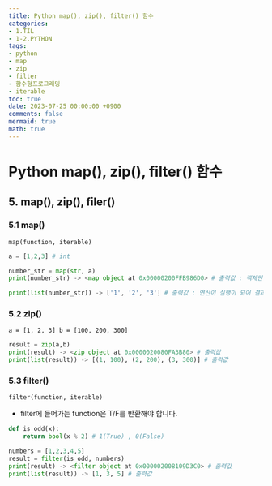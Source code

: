 ```yaml
---
title: Python map(), zip(), filter() 함수
categories:
- 1.TIL
- 1-2.PYTHON
tags:
- python
- map
- zip
- filter
- 함수형프로그래밍
- iterable
toc: true
date: 2023-07-25 00:00:00 +0900
comments: false
mermaid: true
math: true
---
```

# Python map(), zip(), filter() 함수

## 5. map(), zip(), filer()
### 5.1 map()
`map(function, iterable)`

```python
a = [1,2,3] # int

number_str = map(str, a)
print(number_str) -> <map object at 0x00000200FFB986D0> # 출력값 : 객체만 만들었기 때문에 주소가 출력

print(list(number_str)) -> ['1', '2', '3'] # 출력값 : 연산이 실행이 되어 결과가 나옴
```

### 5.2 zip()
`a = [1, 2, 3] b = [100, 200, 300] `
```python
result = zip(a,b)
print(result) -> <zip object at 0x0000020080FA3B80> # 출력값
print(list(result)) -> [(1, 100), (2, 200), (3, 300)] # 출력값
```

### 5.3 filter()
`filter(function, iterable)`
- filter에 들어가는 function은 T/F를 반환해야 합니다.

```python
def is_odd(x):
    return bool(x % 2) # 1(True) , 0(False)
```

```python
numbers = [1,2,3,4,5]
result = filter(is_odd, numbers)
print(result) -> <filter object at 0x000002008109D3C0> # 출력값
print(list(result)) -> [1, 3, 5] # 출력값
```

